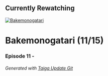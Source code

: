 ﻿
## Currently Rewatching

[![Bakemonogatari](https://s4.anilist.co/file/anilistcdn/media/anime/cover/medium/bx5081-YpAE43HLQKqz.png)](https://anilist.co/anime/5081)

# Bakemonogatari (11/15)

### Episode 11 - 

###### *Generated with [Taiga Update Git](https://github.com/nike4613/taiga-update-git)*